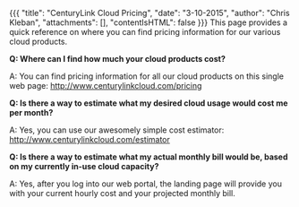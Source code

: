 {{{ "title": "CenturyLink Cloud Pricing", "date": "3-10-2015", "author": "Chris Kleban", "attachments": [], "contentIsHTML": false }}}
This page provides a quick reference on where you can find pricing information for our various cloud products. 

**Q: Where can I find how much your cloud products cost?**

A: You can find pricing information for all our cloud products on this single web page: http://www.centurylinkcloud.com/pricing

**Q: Is there a way to estimate what my desired cloud usage would cost me per month?**

A: Yes, you can use our awesomely simple cost estimator: http://www.centurylinkcloud.com/estimator

**Q: Is there a way to estimate what my actual monthly bill would be, based on my currently in-use cloud capacity?**

A: Yes, after you log into our web portal, the landing page will provide you with your current hourly cost and your projected monthly bill. 

